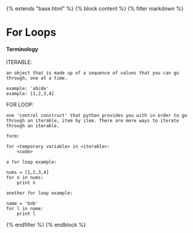 {% extends "base.html" %}
{% block content %}
{% filter markdown %}
# For Loops

#### Terminology

ITERABLE:

    an object that is made up of a sequence of values that you can go through, one at a time.  

    example: 'abcde'
    example: [1,2,3,4]

FOR LOOP:

    one 'control construct' that python provides you with in order to go through an iterable, item by item. There are more ways to iterate through an iterable. 

    form: 

    for <temporary variable> in <iterable>:
        <code>

    a for loop example:

    nums = [1,2,3,4]
    for n in nums:
        print n

    another for loop example:

    name = 'bob'
    for l in name:
        print l
{% endfilter %}
{% endblock %}
